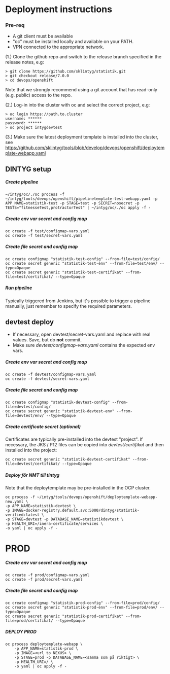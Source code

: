 # Deployment instructions

### Pre-req

- A git client must be available
- "oc" must be installed locally and available on your PATH.
- VPN connected to the appropriate network.

(1.) Clone the github repo and switch to the release branch specified in the release notes, e.g:

    
    > git clone https://github.com/sklintyg/statistik.git
    > git checkout release/7.0.0
    > cd devops/openshift
    
Note that we strongly recommend using a git account that has read-only (e.g. public) access to the repo.
    
(2.) Log-in into the cluster with oc and select the correct project, e.g:

    
    > oc login https://path.to.cluster
    username: ******
    password: ******
    > oc project intygdevtest

(3.) Make sure the latest deployment template is installed into the cluster, see https://github.com/sklintyg/tools/blob/develop/devops/openshift/deploytemplate-webapp.yaml

    
## DINTYG setup

##### Create pipeline

    ~/intyg/oc/./oc process -f ~/intyg/tools/devops/openshift/pipelinetemplate-test-webapp.yaml -p APP_NAME=statistik-test -p STAGE=test -p SECRET=nosecret -p TESTS="fitnesseTest,protractorTest" | ~/intyg/oc/./oc apply -f -

##### Create env var secret and config map

    oc create -f test/configmap-vars.yaml
    oc create -f test/secret-vars.yaml
    
##### Create file secret and config map

    oc create configmap "statistik-test-config" --from-file=test/config/
    oc create secret generic "statistik-test-env" --from-file=test/env/ --type=Opaque
    oc create secret generic "statistik-test-certifikat" --from-file=test/certifikat/ --type=Opaque
    
##### Run pipeline
Typically triggered from Jenkins, but it's possible to trigger a pipeline manually, just remember to specify the required parameters.

## devtest deploy

- If necessary, open devtest/secret-vars.yaml and replace <placeholder> with real values. Save, but do **not** commit. 
- Make sure _devtest/configmap-vars.yaml_ contains the expected env vars.

##### Create env var secret and config map

    oc create -f devtest/configmap-vars.yaml
    oc create -f devtest/secret-vars.yaml
    
##### Create file secret and config map

    oc create configmap "statistik-devtest-config" --from-file=devtest/config/
    oc create secret generic "statistik-devtest-env" --from-file=devtest/env/ --type=Opaque
    
##### Create certificate secret (optional)
Certificates are typically pre-installed into the devtest "project". If necessary, the JKS / P12 files can be copied into _devtest/certifikat_ and then installed into the project:    
    
    oc create secret generic "statistik-devtest-certifikat" --from-file=devtest/certifikat/ --type=Opaque

##### Deploy för NMT till tintyg

Note that the deploytemplate may be pre-installed in the OCP cluster.

    oc process -f ~/intyg/tools/devops/openshift/deploytemplate-webapp-new.yaml \
    -p APP_NAME=statistik-devtest \
    -p IMAGE=docker-registry.default.svc:5000/dintyg/statistik-verified:latest \
    -p STAGE=devtest -p DATABASE_NAME=statistikdevtest \
    -p HEALTH_URI=/inera-certificate/services \
    -o yaml | oc apply -f -


# PROD
##### Create env var secret and config map

    oc create -f prod/configmap-vars.yaml
    oc create -f prod/secret-vars.yaml
    
##### Create file secret and config map

    oc create configmap "statistik-prod-config" --from-file=prod/config/
    oc create secret generic "statistik-prod-env" --from-file=prod/env/ --type=Opaque
    oc create secret generic "statistik-prod-certifikat" --from-file=prod/certifikat/ --type=Opaque
 
##### DEPLOY PROD

    oc process deploytemplate-webapp \
        -p APP_NAME=statistik-prod \
        -p IMAGE=<url to NEXUS> \
        -p STAGE=prod -p DATABASE_NAME=<samma som på riktigt> \
        -p HEALTH_URI=/ \
        -o yaml | oc apply -f -
